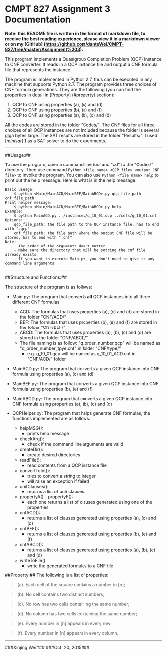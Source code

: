 CMPT 827 Assignment 3 Documentation
====
**Note: this README file is written in the format of markdown file, to receive the best reading experience, please view it in a markdown viewer or on my [GitHub] (https://github.com/danteWei/CMPT-827/tree/master/Assignment%203).**

This program implements a Quasigroup Completion Problem (QCP) instance to CNF converter. It reads in a QCP instance file and output a CNF formula file that represents the instance. 

The program is implemented in Python 2.7, thus can be executed in any machine that supports Python 2.7. The program provides three choices of CNF formula generations. They are the following (you can find the properties in detail in [Property] (#property) section):

1. QCP to CNF using properties (a), (c) and (d)
2. QCP to CNF using properties (b), (e) and (f)
3. QCP to CNF using properties (a), (b), (c) and (d)

All the codes are stored in the folder "Codes/". The CNF files for all three choices of all QCP instances are not included because the folder is several giga bytes large. The SAT results are stored in the folder "Results/". I used [_minisat_] [1] as a SAT solver to do the experiments.

----
##Usage:##

To use the program, open a command line tool and "cd" to the "Codes/" directory. Then use command `Python <file name> <QCP file> <output CNF file>` to involke the program. You can also use `Python <file name> help` to print out the help message. Here is what is in the help message:

	Basic useage: 
		$ python <Main/MainACD/MainBEF/MainABCD>.py qcp_file_path cnf_file_path
	Print helper message: 
		$ python <Main/MainACD/MainBEF/MainABCD>.py help
	Example:
		$ python MainACD.py ../instances/q_10_01.qcp ../cnfs/q_10_01.cnf
	Options:
		qcp_file_path: the file path to the QCP instance file, has to end with ".qcp"
		cnf_file_path: the file path where the output CNF file will be stored, has to end with ".cnf"
	Note:
		- The order of the arguments don't matter
		- Make sure the directory that will be sotring the cnf file already exists
		- If you want to execute Main.py, you don't need to give it any command line arguments

----

##Structure and Functions:##

The structure of the program is as follows:

- Main.py: The program that converts **all** QCP instances into all three different CNF formulas
	- ACD: The formulas that uses properties (a), (c) and (d) are stored in the folder "CNF/ACD/"
	- BEF: The formulas that uses properties (b), (e) and (f) are stored in the folder "CNF/BEF/"
	- ABCD: The formulas that uses properties (a), (b), (c) and (d) are stored in the folder "CNF/ABCD/"
	- The file naming 
is as follow: "q\_order\_number.qcp" will be named as "q\_order\_number\_tpye.cnf" in folder "CNF/type/"
		- e.g. q\_10\_01.qcp will be named as q\_10\_01\_ACD.cnf in "CNF/ACD/" folder
- MainACD.py: The program that converts a given QCP instance into CNF formula using properties (a), (c) and (d)

- MainBEF.py: The program that converts a given QCP instance into CNF formula using properties (b), (e) and (f)

- MainABCD.py: The program that converts a given QCP instance into CNF formula using properties (a), (b), (c) and (d)

- QCPHelper.py: The program that helps generate CNF formulas, the functions implemented are as follows:
	- helpMSG(): 
		- prints help message
	- checkArg(): 
		- check if the command line arguments are valid
	- createDir(): 
		- create desired directories
	- readFile(): 
		- read contents from a QCP instance file
	- convertToInt(): 
		- tries to convert a string to integer 
		- will raise an exception if failed
	- unitClauses(): 
		- returns a list of unit clauses
	- propertyA() - propertyF():
		- each one returns a list of clauses generated using one of the properties
	- cnfACD():
		- returns a list of clauses generated using properties (a), (c) and (d)
	- cnfBEF():
		- returns a list of clauses generated using properties (b), (e) and (f)
	- cnfABCD():
		- returns a list of clauses generated using properties (a), (b), (c) and (d)
	- writeToFile():
		- write the generated formulas to a CNF file


##Property:##
The following is a list of properties:

>(a). Each cell of the square contains a number in [n];

>(b). No cell contains two distinct numbers;

>(c). No row has two cells containing the same number;

>(d). No column has two cells containing the same number;
>(e). Every number in [n] appears in every row;
>(f). Every number in [n] appears in every column.

----

###Xinjing Wei###
###Oct. 20, 2015###


[1]: https://github.com/niklasso/minisat

